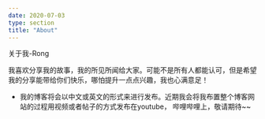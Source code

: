 ```yaml
---
date: 2020-07-03
type: section
title: "About"
---
```

关于我-Rong

我喜欢分享我的故事，我的所见所闻给大家。可能不是所有人都能认可，但是希望我的分享能带给你们快乐，哪怕提升一点点兴趣，我也心满意足！

- 我的博客将会以中文或英文的形式来进行发布。近期我会将我布置整个博客网站的过程用视频或者帖子的方式发布在youtube， 哔哩哔哩上，敬请期待~~ 

